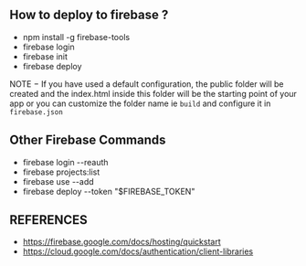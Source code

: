 ## How to deploy to firebase ?
- npm install -g firebase-tools
- firebase login
- firebase init
- firebase deploy

NOTE − If you have used a default configuration, the public folder will be created and the index.html inside this folder will be the starting point of your app or you can customize the folder name ie `build` and configure it in `firebase.json`

## Other Firebase Commands
- firebase login --reauth
- firebase projects:list
- firebase use --add
- firebase deploy --token "$FIREBASE_TOKEN"


## REFERENCES
- https://firebase.google.com/docs/hosting/quickstart
- https://cloud.google.com/docs/authentication/client-libraries